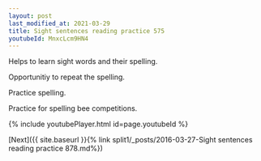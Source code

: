 ```yaml
---
layout: post
last_modified_at: 2021-03-29
title: Sight sentences reading practice 575
youtubeId: MnxcLcm9HN4
---
```

 
 
Helps to learn sight words and their spelling.

Opportunitiy to repeat the spelling. 

Practice spelling. 
 
Practice for spelling bee competitions. 
 
{% include youtubePlayer.html id=page.youtubeId %}
 
 

[Next]({{ site.baseurl }}{% link  split1/_posts/2016-03-27-Sight sentences reading practice 878.md%})
 
